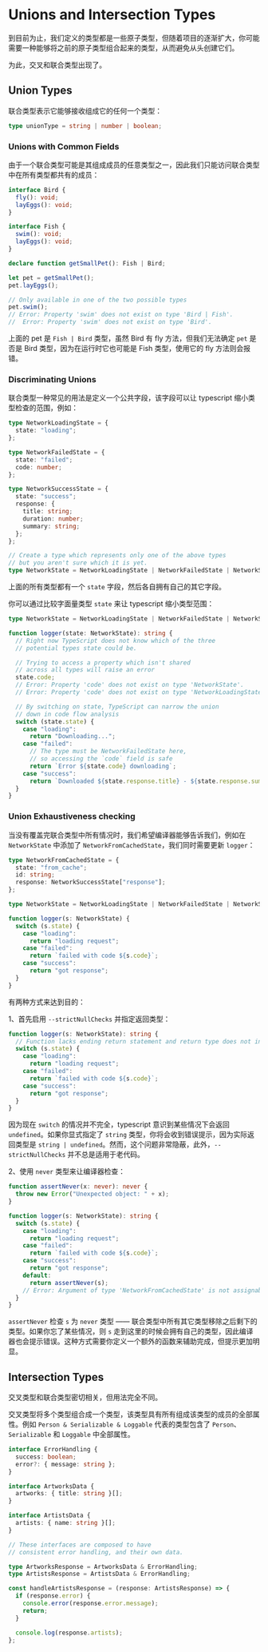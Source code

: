 # Unions and Intersection Types

到目前为止，我们定义的类型都是一些原子类型，但随着项目的逐渐扩大，你可能需要一种能够将之前的原子类型组合起来的类型，从而避免从头创建它们。

为此，交叉和联合类型出现了。

## Union Types

联合类型表示它能够接收组成它的任何一个类型：

```ts
type unionType = string | number | boolean;
```

### Unions with Common Fields

由于一个联合类型可能是其组成成员的任意类型之一，因此我们只能访问联合类型中在所有类型都共有的成员：

```ts
interface Bird {
  fly(): void;
  layEggs(): void;
}

interface Fish {
  swim(): void;
  layEggs(): void;
}

declare function getSmallPet(): Fish | Bird;

let pet = getSmallPet();
pet.layEggs();

// Only available in one of the two possible types
pet.swim();
// Error: Property 'swim' does not exist on type 'Bird | Fish'.
//  Error: Property 'swim' does not exist on type 'Bird'.
```

上面的 pet 是 `Fish | Bird` 类型，虽然 Bird 有 fly 方法，但我们无法确定 `pet` 是否是 Bird 类型，因为在运行时它也可能是 Fish 类型，使用它的 fly 方法则会报错。

### Discriminating Unions

联合类型一种常见的用法是定义一个公共字段，该字段可以让 typescript 缩小类型检查的范围，例如：

```ts
type NetworkLoadingState = {
  state: "loading";
};

type NetworkFailedState = {
  state: "failed";
  code: number;
};

type NetworkSuccessState = {
  state: "success";
  response: {
    title: string;
    duration: number;
    summary: string;
  };
};

// Create a type which represents only one of the above types
// but you aren't sure which it is yet.
type NetworkState = NetworkLoadingState | NetworkFailedState | NetworkSuccessState;
```

上面的所有类型都有一个 `state` 字段，然后各自拥有自己的其它字段。

你可以通过比较字面量类型 `state` 来让 typescript 缩小类型范围：

```ts
type NetworkState = NetworkLoadingState | NetworkFailedState | NetworkSuccessState;

function logger(state: NetworkState): string {
  // Right now TypeScript does not know which of the three
  // potential types state could be.

  // Trying to access a property which isn't shared
  // across all types will raise an error
  state.code;
  // Error: Property 'code' does not exist on type 'NetworkState'.
  // Error: Property 'code' does not exist on type 'NetworkLoadingState'.

  // By switching on state, TypeScript can narrow the union
  // down in code flow analysis
  switch (state.state) {
    case "loading":
      return "Downloading...";
    case "failed":
      // The type must be NetworkFailedState here,
      // so accessing the `code` field is safe
      return `Error ${state.code} downloading`;
    case "success":
      return `Downloaded ${state.response.title} - ${state.response.summary}`;
  }
}
```

### Union Exhaustiveness checking

当没有覆盖完联合类型中所有情况时，我们希望编译器能够告诉我们，例如在 `NetworkState` 中添加了 `NetworkFromCachedState`，我们同时需要更新 `logger`：

```ts
type NetworkFromCachedState = {
  state: "from_cache";
  id: string;
  response: NetworkSuccessState["response"];
};

type NetworkState = NetworkLoadingState | NetworkFailedState | NetworkSuccessState | NetworkFromCachedState;

function logger(s: NetworkState) {
  switch (s.state) {
    case "loading":
      return "loading request";
    case "failed":
      return `failed with code ${s.code}`;
    case "success":
      return "got response";
  }
}
```

有两种方式来达到目的：

1、首先启用 `--strictNullChecks` 并指定返回类型：

```ts
function logger(s: NetworkState): string {
  // Function lacks ending return statement and return type does not include 'undefined'.
  switch (s.state) {
    case "loading":
      return "loading request";
    case "failed":
      return `failed with code ${s.code}`;
    case "success":
      return "got response";
  }
}
```

因为现在 `switch` 的情况并不完全，typescript 意识到某些情况下会返回 `undefined`。如果你显式指定了 `string` 类型，你将会收到错误提示，因为实际返回类型是 `string | undefined`。然而，这个问题非常隐蔽，此外，`--strictNullChecks` 并不总是适用于老代码。

2、使用 `never` 类型来让编译器检查：

```ts
function assertNever(x: never): never {
  throw new Error("Unexpected object: " + x);
}

function logger(s: NetworkState): string {
  switch (s.state) {
    case "loading":
      return "loading request";
    case "failed":
      return `failed with code ${s.code}`;
    case "success":
      return "got response";
    default:
      return assertNever(s);
    // Error: Argument of type 'NetworkFromCachedState' is not assignable to parameter of type 'never'.
  }
}
```

`assertNever` 检查 `s` 为 `never` 类型 —— 联合类型中所有其它类型移除之后剩下的类型。如果你忘了某些情况，则 `s` 走到这里的时候会拥有自己的类型，因此编译器也会提示错误。这种方式需要你定义一个额外的函数来辅助完成，但提示更加明显。

## Intersection Types

交叉类型和联合类型密切相关，但用法完全不同。

交叉类型将多个类型组合成一个类型，该类型具有所有组成该类型的成员的全部属性。例如 `Person & Serializable & Loggable` 代表的类型包含了 `Person`、`Serializable` 和 `Loggable` 中全部属性。

```ts
interface ErrorHandling {
  success: boolean;
  error?: { message: string };
}

interface ArtworksData {
  artworks: { title: string }[];
}

interface ArtistsData {
  artists: { name: string }[];
}

// These interfaces are composed to have
// consistent error handling, and their own data.

type ArtworksResponse = ArtworksData & ErrorHandling;
type ArtistsResponse = ArtistsData & ErrorHandling;

const handleArtistsResponse = (response: ArtistsResponse) => {
  if (response.error) {
    console.error(response.error.message);
    return;
  }

  console.log(response.artists);
};
```

